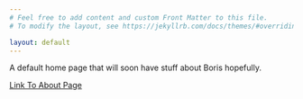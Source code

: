 ```yaml
---
# Feel free to add content and custom Front Matter to this file.
# To modify the layout, see https://jekyllrb.com/docs/themes/#overriding-theme-defaults

layout: default 
---
```

A default home page that will soon have stuff about Boris hopefully.

[Link To About Page](about)



